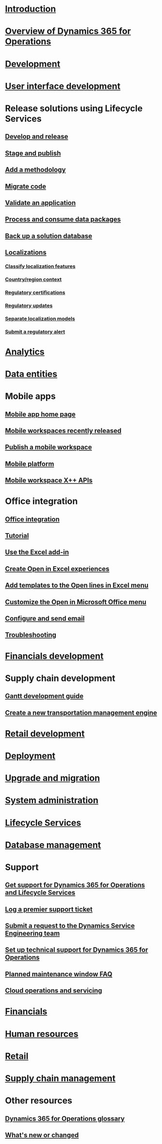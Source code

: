 # [Introduction](index.md)

# [Overview of Dynamics 365 for Operations](get-started/TOC.md)

# [Development](dev-tools/TOC.md)

# [User interface development](user-interface/TOC.md)

# Release solutions using Lifecycle Services
## [Develop and release](lcs-solutions/lcs-solutions-app-source.md)
## [Stage and publish](lcs-solutions/marketing-content-lcs-solutions.md)
## [Add a methodology](lcs-solutions/methodologies-lcs-solutions.md)
## [Migrate code](lcs-solutions/code-migration-lcs-solutions.md)
## [Validate an application](lcs-solutions/app-validation-lcs-solutions.md)
## [Process and consume data packages](lcs-solutions/process-data-packages-lcs-solutions.md)
## [Back up a solution database](lcs-solutions/database-backup-lcs-solutions.md)

## [Localizations](lcs-solutions/country-region.md)
### [Classify localization features](lcs-solutions/classify-localization-features.md)
### [Country/region context](lcs-solutions/apply-country-context.md)
### [Regulatory certifications](lcs-solutions/regulatory-certifications.md)
### [Regulatory updates](lcs-solutions/regulatory-watch-communication.md)
### [Separate localization models](lcs-solutions/separate-localization-models.md)
### [Submit a regulatory alert](lcs-solutions/submit-localization-alerts.md)


# [Analytics](analytics/TOC.md)

# [Data entities](data-entities/TOC.md)

# Mobile apps
## [Mobile app home page](mobile-apps/Mobile-app-home-page.md)
## [Mobile workspaces recently released](mobile-apps/mobile-workspaces-released.md)
## [Publish a mobile workspace](mobile-apps/publish-mobile-workspace.md)
## [Mobile platform](mobile-apps/mobile-platform.md)
## [Mobile workspace X++ APIs](mobile-apps/mobile-workspace-xpp-apis.md)

# Office integration
## [Office integration](office-integration/office-integration.md)
## [Tutorial](office-integration/office-integration-tutorial.md)
## [Use the Excel add-in](office-integration/use-excel-add-in.md)
## [Create Open in Excel experiences](office-integration/office-integration-edit-excel.md)
## [Add templates to the Open lines in Excel menu](user-interface/add-templates-open-lines-excel-menu.md)
## [Customize the Open in Microsoft Office menu](office-integration/customize-open-office-menu.md)
## [Configure and send email](/dynamics365/unified-operations/organization-administration/configure-email)
## [Troubleshooting](office-integration/office-integration-troubleshooting.md)

# [Financials development](financial/TOC.md)

# Supply chain development
## [Gantt development guide](user-interface/gantt-development-guide.md)
## [Create a new transportation management engine](/dynamics365/unified-operations/supply-chain/transportation/create-new-transportation-management-engine?toc=/dynamics365/unified-operations/dev-itpro/toc.json)

# [Retail development](/dynamics365/unified-operations/retail/dev-itpro/dev-retail-home-page)

# [Deployment](deployment/TOC.md)

# [Upgrade and migration](migration-upgrade/TOC.md)

# [System administration](sysadmin/TOC.md)

# [Lifecycle Services](lifecycle-services/TOC.md)

# [Database management](database/TOC.md)

# Support
## [Get support for Dynamics 365 for Operations and Lifecycle Services](lifecycle-services/lcs-support.md)
## [Log a premier support ticket](lifecycle-services/premier-support.md)
## [Submit a request to the Dynamics Service Engineering team](lifecycle-services/submit-request-dynamics-service-engineering-team.md)
## [Set up technical support for Dynamics 365 for Operations](lifecycle-services/support-experience.md) 
## [Planned maintenance window FAQ](lifecycle-services/planned-maintenance-window-faq.md) 
## [Cloud operations and servicing](lifecycle-services/cloud-operations-servicing.md)

# [Financials](/dynamics365/unified-operations/financials/index)

# [Human resources](/dynamics365/unified-operations/talent/index)

# [Retail](/dynamics365/unified-operations/retail/index)

# [Supply chain management](/dynamics365/unified-operations/supply-chain/index)

# Other resources
## [Dynamics 365 for Operations glossary](/dynamics365/unified-operations/get-started/glossary?toc=/dynamics365/unified-operations/dev-itpro/toc.json)
## [What's new or changed](get-started/whats-new-changed.md)

